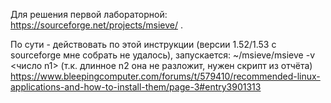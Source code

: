 Для решения первой лабораторной: https://sourceforge.net/projects/msieve/ . 

По сути - действовать по этой инструкции (версии 1.52/1.53 с sourceforge мне собрать не удалось), запускается: ~/msieve/msieve -v <число n1> (т.к. длинное n2 она не разложит, нужен скрипт из отчёта) https://www.bleepingcomputer.com/forums/t/579410/recommended-linux-applications-and-how-to-install-them/page-3#entry3901313
